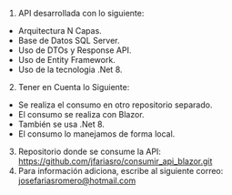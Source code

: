 1. API desarrollada con lo siguiente:
  - Arquitectura N Capas.
  - Base de Datos SQL Server.
  - Uso de DTOs y Response API.
  - Uso de Entity Framework.
  - Uso de la tecnologia .Net 8.
2. Tener en Cuenta lo Siguiente:
  - Se realiza el consumo en otro repositorio separado.
  - El consumo se realiza con Blazor.
  - También se usa .Net 8.
  - El consumo lo manejamos de forma local.
3. Repositorio donde se consume la API: https://github.com/jfariasro/consumir_api_blazor.git
4. Para información adiciona, escribe al siguiente correo: josefariasromero@hotmail.com
